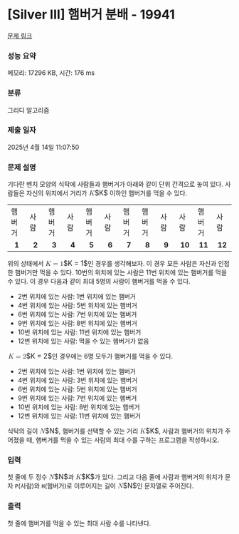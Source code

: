 # [Silver III] 햄버거 분배 - 19941 

[문제 링크](https://www.acmicpc.net/problem/19941) 

### 성능 요약

메모리: 17296 KB, 시간: 176 ms

### 분류

그리디 알고리즘

### 제출 일자

2025년 4월 14일 11:07:50

### 문제 설명

<p>기다란 벤치 모양의 식탁에 사람들과 햄버거가 아래와 같이 단위 간격으로 놓여 있다. 사람들은 자신의 위치에서 거리가 <mjx-container class="MathJax" jax="CHTML" style="font-size: 109%; position: relative;"><mjx-math class="MJX-TEX" aria-hidden="true"><mjx-mi class="mjx-i"><mjx-c class="mjx-c1D43E TEX-I"></mjx-c></mjx-mi></mjx-math><mjx-assistive-mml unselectable="on" display="inline"><math xmlns="http://www.w3.org/1998/Math/MathML"><mi>K</mi></math></mjx-assistive-mml><span aria-hidden="true" class="no-mathjax mjx-copytext">$K$</span></mjx-container> 이하인 햄버거를 먹을 수 있다.</p>

<table class="table table-bordered td-center" style="width: 100%">
	<tbody>
		<tr>
			<td style="width: 8.3333333333%;">햄버거</td>
			<td style="width: 8.3333333333%;">사람</td>
			<td style="width: 8.3333333333%;">햄버거</td>
			<td style="width: 8.3333333333%;">사람</td>
			<td style="width: 8.3333333333%;">햄버거</td>
			<td style="width: 8.3333333333%;">사람</td>
			<td style="width: 8.3333333333%;">햄버거</td>
			<td style="width: 8.3333333333%;">햄버거</td>
			<td style="width: 8.3333333333%;">사람</td>
			<td style="width: 8.3333333333%;">사람</td>
			<td style="width: 8.3333333333%;">햄버거</td>
			<td style="width: 8.3333333333%;">사람</td>
		</tr>
		<tr>
			<td style="width: 8.33333%; text-align: center;"><strong>1</strong></td>
			<td style="width: 8.33333%; text-align: center;"><strong>2</strong></td>
			<td style="width: 8.33333%; text-align: center;"><strong>3</strong></td>
			<td style="width: 8.33333%; text-align: center;"><strong>4</strong></td>
			<td style="width: 8.33333%; text-align: center;"><strong>5</strong></td>
			<td style="width: 8.33333%; text-align: center;"><strong>6</strong></td>
			<td style="width: 8.33333%; text-align: center;"><strong>7</strong></td>
			<td style="width: 8.33333%; text-align: center;"><strong>8</strong></td>
			<td style="width: 8.33333%; text-align: center;"><strong>9</strong></td>
			<td style="width: 8.33333%; text-align: center;"><strong>10</strong></td>
			<td style="width: 8.33333%; text-align: center;"><strong>11</strong></td>
			<td style="width: 8.33333%; text-align: center;"><strong>12</strong></td>
		</tr>
	</tbody>
</table>

<p>위의 상태에서 <mjx-container class="MathJax" jax="CHTML" style="font-size: 109%; position: relative;"><mjx-math class="MJX-TEX" aria-hidden="true"><mjx-mi class="mjx-i"><mjx-c class="mjx-c1D43E TEX-I"></mjx-c></mjx-mi><mjx-mo class="mjx-n" space="4"><mjx-c class="mjx-c3D"></mjx-c></mjx-mo><mjx-mn class="mjx-n" space="4"><mjx-c class="mjx-c31"></mjx-c></mjx-mn></mjx-math><mjx-assistive-mml unselectable="on" display="inline"><math xmlns="http://www.w3.org/1998/Math/MathML"><mi>K</mi><mo>=</mo><mn>1</mn></math></mjx-assistive-mml><span aria-hidden="true" class="no-mathjax mjx-copytext">$K = 1$</span></mjx-container>인 경우를 생각해보자. 이 경우 모든 사람은 자신과 인접한 햄버거만 먹을 수 있다. 10번의 위치에 있는 사람은 11번 위치에 있는 햄버거를 먹을 수 있다. 이 경우 다음과 같이 최대 5명의 사람이 햄버거를 먹을 수 있다.</p>

<ul>
	<li>2번 위치에 있는 사람: 1번 위치에 있는 햄버거</li>
	<li>4번 위치에 있는 사람: 5번 위치에 있는 햄버거</li>
	<li>6번 위치에 있는 사람: 7번 위치에 있는 햄버거</li>
	<li>9번 위치에 있는 사람: 8번 위치에 있는 햄버거</li>
	<li>10번 위치에 있는 사람: 11번 위치에 있는 햄버거</li>
	<li>12번 위치에 있는 사람: 먹을 수 있는 햄버거가 없음</li>
</ul>

<p><mjx-container class="MathJax" jax="CHTML" style="font-size: 109%; position: relative;"> <mjx-math class="MJX-TEX" aria-hidden="true"><mjx-mi class="mjx-i"><mjx-c class="mjx-c1D43E TEX-I"></mjx-c></mjx-mi><mjx-mo class="mjx-n" space="4"><mjx-c class="mjx-c3D"></mjx-c></mjx-mo><mjx-mn class="mjx-n" space="4"><mjx-c class="mjx-c32"></mjx-c></mjx-mn></mjx-math><mjx-assistive-mml unselectable="on" display="inline"><math xmlns="http://www.w3.org/1998/Math/MathML"><mi>K</mi><mo>=</mo><mn>2</mn></math></mjx-assistive-mml><span aria-hidden="true" class="no-mathjax mjx-copytext">$K = 2$</span></mjx-container>인 경우에는 6명 모두가 햄버거를 먹을 수 있다.</p>

<ul>
	<li>2번 위치에 있는 사람: 1번 위치에 있는 햄버거</li>
	<li>4번 위치에 있는 사람: 3번 위치에 있는 햄버거</li>
	<li>6번 위치에 있는 사람: 5번 위치에 있는 햄버거</li>
	<li>9번 위치에 있는 사람: 7번 위치에 있는 햄버거</li>
	<li>10번 위치에 있는 사람: 8번 위치에 있는 햄버거</li>
	<li>12번 위치에 있는 사람: 11번 위치에 있는 햄버거</li>
</ul>

<p>식탁의 길이 <mjx-container class="MathJax" jax="CHTML" style="font-size: 109%; position: relative;"><mjx-math class="MJX-TEX" aria-hidden="true"><mjx-mi class="mjx-i"><mjx-c class="mjx-c1D441 TEX-I"></mjx-c></mjx-mi></mjx-math><mjx-assistive-mml unselectable="on" display="inline"><math xmlns="http://www.w3.org/1998/Math/MathML"><mi>N</mi></math></mjx-assistive-mml><span aria-hidden="true" class="no-mathjax mjx-copytext">$N$</span></mjx-container>, 햄버거를 선택할 수 있는 거리 <mjx-container class="MathJax" jax="CHTML" style="font-size: 109%; position: relative;"><mjx-math class="MJX-TEX" aria-hidden="true"><mjx-mi class="mjx-i"><mjx-c class="mjx-c1D43E TEX-I"></mjx-c></mjx-mi></mjx-math><mjx-assistive-mml unselectable="on" display="inline"><math xmlns="http://www.w3.org/1998/Math/MathML"><mi>K</mi></math></mjx-assistive-mml><span aria-hidden="true" class="no-mathjax mjx-copytext">$K$</span></mjx-container>, 사람과 햄버거의 위치가 주어졌을 때, 햄버거를 먹을 수 있는 사람의 최대 수를 구하는 프로그램을 작성하시오.</p>

### 입력 

 <p>첫 줄에 두 정수 <mjx-container class="MathJax" jax="CHTML" style="font-size: 109%; position: relative;"><mjx-math class="MJX-TEX" aria-hidden="true"><mjx-mi class="mjx-i"><mjx-c class="mjx-c1D441 TEX-I"></mjx-c></mjx-mi></mjx-math><mjx-assistive-mml unselectable="on" display="inline"><math xmlns="http://www.w3.org/1998/Math/MathML"><mi>N</mi></math></mjx-assistive-mml><span aria-hidden="true" class="no-mathjax mjx-copytext">$N$</span></mjx-container>과 <mjx-container class="MathJax" jax="CHTML" style="font-size: 109%; position: relative;"><mjx-math class="MJX-TEX" aria-hidden="true"><mjx-mi class="mjx-i"><mjx-c class="mjx-c1D43E TEX-I"></mjx-c></mjx-mi></mjx-math><mjx-assistive-mml unselectable="on" display="inline"><math xmlns="http://www.w3.org/1998/Math/MathML"><mi>K</mi></math></mjx-assistive-mml><span aria-hidden="true" class="no-mathjax mjx-copytext">$K$</span></mjx-container>가 있다. 그리고 다음 줄에 사람과 햄버거의 위치가 문자 <code>P</code>(사람)와 <code>H</code>(햄버거)로 이루어지는 길이 <mjx-container class="MathJax" jax="CHTML" style="font-size: 109%; position: relative;"><mjx-math class="MJX-TEX" aria-hidden="true"><mjx-mi class="mjx-i"><mjx-c class="mjx-c1D441 TEX-I"></mjx-c></mjx-mi></mjx-math><mjx-assistive-mml unselectable="on" display="inline"><math xmlns="http://www.w3.org/1998/Math/MathML"><mi>N</mi></math></mjx-assistive-mml><span aria-hidden="true" class="no-mathjax mjx-copytext">$N$</span></mjx-container>인 문자열로 주어진다.</p>

### 출력 

 <p>첫 줄에 햄버거를 먹을 수 있는 최대 사람 수를 나타낸다.</p>

